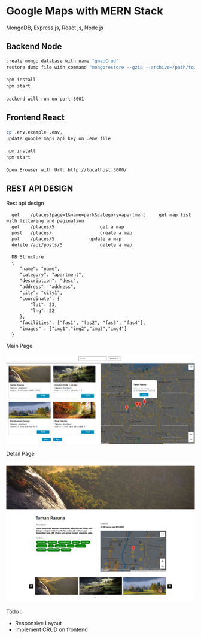 # Google Maps with MERN Stack

MongoDB, Express js, React js, Node js


## Backend Node

```bash
create mongo database with name "gmapCrud"
restore dump file with command "mongorestore --gzip --archive=/path/to/gmapCrud.archive"

npm install
npm start

backend will run on port 3001

```


## Frontend React

```bash
cp .env.example .env, 
update google maps api key on .env file

npm install
npm start

Open Browser with Url: http://localhost:3000/

```

## REST API DESIGN

Rest api design

```
  get    /places?page=1&name=park&category=apartment     get map list with filtering and pagination
  get    /places/5                 get a map
  post   /places/              	   create a map
  put    /places/5         	   update a map
  delete /api/posts/5              delete a map
    
  DB Structure
  {
     "name": "name",
     "category": "apartment",
     "description": "desc",
     "address": "address",
     "city": "city1",
     "coordinate": {
         "lat": 23,
         "lng": 22
     },
     "facilities": ["fas1", "fas2", "fas3", "fas4"],
     "images" : ["img1","img2","img3","img4"]
  }
```

Main Page

![Screenshoot](mainPage.png)



Detail Page

![Screenshoot](detailPage.png)



Todo : 
- Responsive Layout
- Implement CRUD on frontend
